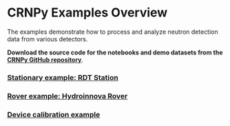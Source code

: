 # CRNPy Examples Overview

The examples demonstrate how to process and analyze neutron detection data from various detectors.

**Download the source code for the notebooks and demo datasets from the [CRNPy GitHub repository](https://github.com/soilwater/crnpy/tree/main/docs/examples)**.

### [Stationary example: RDT Station](../stationary/example_RDT_station/)

### [Rover example: Hydroinnova Rover](../rover/Hydroinnova_rover_example/)

### [Device calibration example](../calibration/calibration/)

